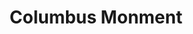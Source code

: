 ---
pid: fs333
title: Columbus Monment
location_transcription: 2848 Broad St.
coordinates: "[-75.171343098611, 39.919462958852]"
zipcode: '19148'
gen_neighborhood: South Philadelphia
neighborhood: Whitman,Pennsport,South Philadelphia
outside_phl: 
age: '8'
age_range: 6-13
instagram: 
image_file_name: fs_333.jpg
proposal_transcription: 
topic: Person,History
topic_summary: 0, 0
type: Sculpture Statue
keywords_other: columbus
credit: Harley
image_labels: 
twitter: 
facebook: 
permalink: "/monuments/fs333/"
layout: item-page
---